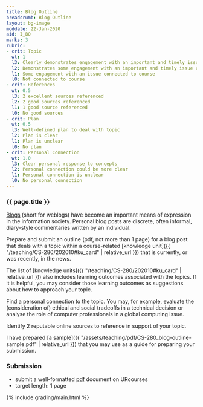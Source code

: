 ```yaml
---
title: Blog Outline
breadcrumb: Blog Outline
layout: bg-image
moddate: 22-Jan-2020
aid: I_BO
marks: 3
rubric:
- crit: Topic
  wt: 1
  l3: Clearly demonstrates engagement with an important and timely issue connected to course topics
  l2: Demonstrates some engagement with an important and timely issue connected to course
  l1: Some engagement with an issue connected to course
  l0: Not connected to course
- crit: References
  wt: 0.5
  l3: 2 excellent sources referenced
  l2: 2 good sources referenced
  l1: 1 good source referenced
  l0: No good sources
- crit: Plan
  wt: 0.5
  l3: Well-defined plan to deal with topic
  l2: Plan is clear
  l1: Plan is unclear
  l0: No plan
- crit: Personal Connection
  wt: 1.0
  l3: Clear personal response to concepts
  l2: Personal connection could be more clear
  l1: Personal connection is unclear
  l0: No personal connection
---
```

### {{ page.title }}

[Blogs](https://en.wikipedia.org/wiki/Blog) (short for weblogs) have become an important means of expression in the information society. Personal blog posts are discrete, often informal, diary-style commentaries written by an individual.

Prepare and submit an outline (pdf, not more than 1 page) for a blog post that deals with a topic within a course-related [knowledge unit]({{ "/teaching/CS-280/202010#ku_card" | relative_url }}) that is currently, or was recently, in the news.

The list of [knowledge units]({{ "/teaching/CS-280/202010#ku_card" | relative_url }}) also includes learning outcomes associated with the topics. If it is helpful, you may consider those learning outcomes as suggestions about how to approach your topic.

Find a personal connection to the topic. You may, for example, evaluate the (consideration of) ethical and social tradeoffs in a technical decision or analyse the role of computer professionals in a global computing issue.

Identify 2 reputable online sources to reference in support of your topic.

I have prepared [a sample]({{ "/assets/teaching/pdf/CS-280_blog-outline-sample.pdf" | relative_url }}) that you may use as a guide for preparing your submission.

### Submission

* submit a well-formatted [pdf](https://en.wikipedia.org/wiki/PDF) document on URcourses
* target length: 1 page

{% include grading/main.html %}
